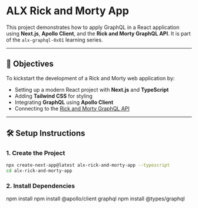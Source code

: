 # ALX Rick and Morty App

This project demonstrates how to apply GraphQL in a React application using **Next.js**, **Apollo Client**, and the **Rick and Morty GraphQL API**. It is part of the `alx-graphql-0x01` learning series.

---

## 🎯 Objectives

To kickstart the development of a Rick and Morty web application by:

- Setting up a modern React project with **Next.js** and **TypeScript**
- Adding **Tailwind CSS** for styling
- Integrating **GraphQL** using **Apollo Client**
- Connecting to the [Rick and Morty GraphQL API](https://rickandmortyapi.com/graphql)

---

## 🛠️ Setup Instructions

### 1. Create the Project

```bash
npx create-next-app@latest alx-rick-and-morty-app --typescript
cd alx-rick-and-morty-app
```

### 2. Install Dependencies

npm install
npm install @apollo/client graphql
npm install @types/graphql
